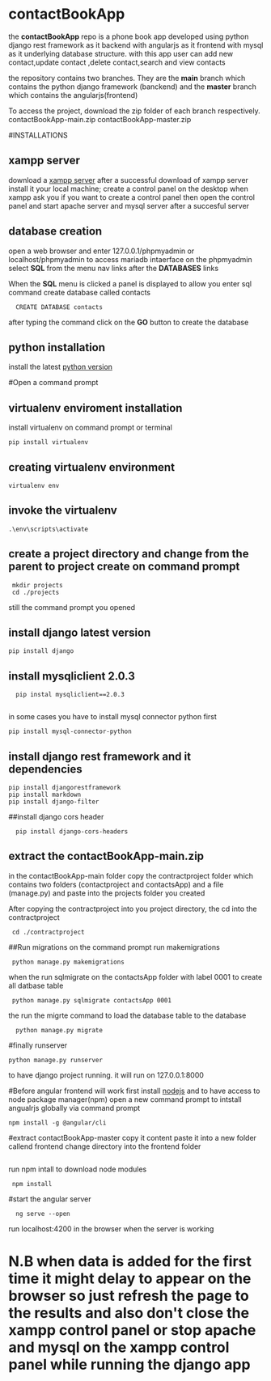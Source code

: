 # contactBookApp
the **contactBookApp** repo is a phone book app developed using python django rest framework as it backend with angularjs as it frontend with mysql as it underlying database structure. with this app user can add new contact,update contact ,delete contact,search and view contacts

the repository contains two branches. They are the **main** branch which contains the python django framework (banckend) and the **master** branch which contains the angularjs(frontend)

To access the project, download the zip folder of each branch respectively.
contactBookApp-main.zip
contactBookApp-master.zip

#INSTALLATIONS
## xampp server
download a [xampp server](https://www.apachefriends.org/) 
after a successful download of xampp server install it your local machine; create a control panel on the desktop when xampp ask you if you want to create a control panel
then open the control panel and start apache server and mysql server after a succesful server

## database creation
open a web browser and enter 127.0.0.1/phpmyadmin or localhost/phpmyadmin to access mariadb intaerface
on the phpmyadmin select **SQL** from the menu nav links after the **DATABASES** links

When the **SQL** menu is clicked a panel is displayed to allow you enter sql command
create database called contacts
```
  CREATE DATABASE contacts
```
after typing the command click on the **GO** button to create the database
## python installation
install the latest [python version](https://www.python.org/)

#Open a command prompt

## virtualenv enviroment installation
install virtualenv on command prompt or terminal
```
pip install virtualenv
```

## creating virtualenv environment

```
virtualenv env
```

## invoke the virtualenv 
```
.\env\scripts\activate
```
## create a project directory and change from the parent to project create on command prompt
```
 mkdir projects
 cd ./projects
```
still the command prompt you opened
## install django latest version 
```
pip install django

```
## install mysqliclient 2.0.3
```
  pip instal mysqliclient==2.0.3
  
 ```
 in some cases you have to install mysql connector python first
 ```
 pip install mysql-connector-python
 ```
## install django rest framework and it dependencies
```
pip install djangorestframework
pip install markdown
pip install django-filter
```
##install django cors header
```
  pip install django-cors-headers
```
## extract the contactBookApp-main.zip
 in the contactBookApp-main folder copy the contractproject folder which contains two folders (contactproject and contactsApp) and a file (manage.py) and paste into the projects folder you created
 
 After copying the contractproject into you project directory, the cd into the contractproject 
 ```
  cd ./contractproject
 ```
 
 ##Run migrations
 on the command prompt run makemigrations
 
 ```
  python manage.py makemigrations
 ```
 when the run sqlmigrate on the contactsApp folder with label 0001 to create all datbase table
 ```
  python manage.py sqlmigrate contactsApp 0001
 ```
 the run the migrte command to load the database table to the database
 
 ```
   python manage.py migrate
 ```
 #finally runserver
 ```
 python manage.py runserver
 ```
 to have django project running.
 it will run on 127.0.0.1:8000
 
 #Before angular frontend will work
 first install [nodejs](https://nodejs.org/en/download) and to have access to node package manager(npm)
 open a new command prompt to intstall angualrjs  globally via command prompt
 ```
 npm install -g @angular/cli
 ```
 #extract contactBookApp-master copy it content paste it into a new  folder callend frontend
  change directory into the frontend folder
  ``` cd ./frontend
  ```
  run npm intall to download node modules
  ```
   npm install
  ```
 #start the angular server
 ```
   ng serve --open
 ```
run localhost:4200 in the browser when the server is working

# N.B when data is added for the first time it might delay to appear on the browser so just refresh the page to the results and also don't close the xampp control panel or stop apache and mysql on the xampp control panel while running the django app
